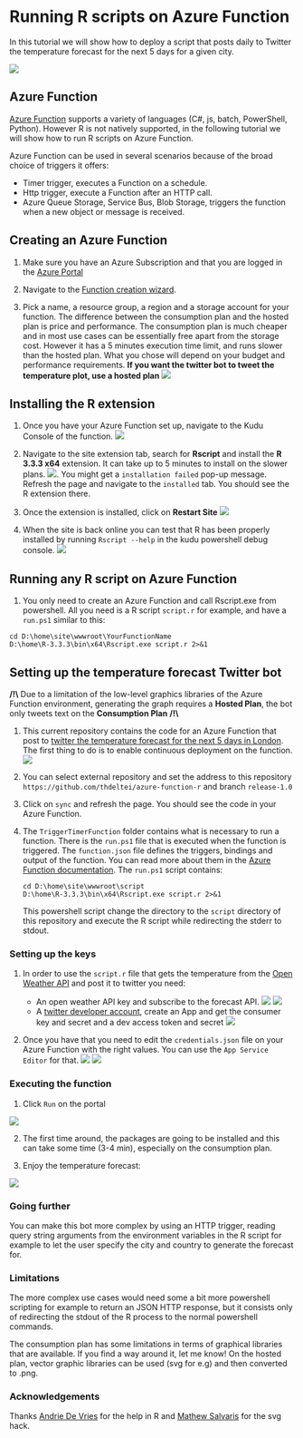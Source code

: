 # Running R scripts on Azure Function

In this tutorial we will show how to deploy a script that posts daily to Twitter the temperature forecast for the next 5 days for a given city.

![](./media/00_tweet.PNG)

## Azure Function

[Azure Function](https://azure.microsoft.com/en-us/services/functions/) supports a variety of languages (C#, js, batch, PowerShell, Python). However R is not natively supported, in the following tutorial we will show how to run R scripts on Azure Function.

Azure Function can be used in several scenarios because of the broad choice of triggers it offers:
- Timer trigger, executes a Function on a schedule.
- Http trigger, execute a Function after an HTTP call.
- Azure Queue Storage, Service Bus, Blob Storage, triggers the function when a new object or message is received.

## Creating an Azure Function

1. Make sure you have an Azure Subscription and that you are logged in the [Azure Portal](https://ms.portal.azure.com)

2. Navigate to the [Function creation wizard](https://ms.portal.azure.com/#create/Microsoft.FunctionApp).

3. Pick a name, a resource group, a region and a storage account for your function. The difference between the consumption plan and the hosted plan is price and performance. The consumption plan is much cheaper and in most use cases can be essentially free apart from the storage cost. However it has a 5 minutes execution time limit, and runs slower than the hosted plan. What you chose will depend on your budget and performance requirements. **If you want the twitter bot to tweet the temperature plot, use a hosted plan** ![](./media/0_function_creation.PNG)

## Installing the R extension

1. Once you have your Azure Function set up, navigate to the Kudu Console of the function. ![](./media/1_kudu_console.PNG)

2. Navigate to the site extension tab, search for **Rscript** and install the **R 3.3.3 x64** extension. It can take up to 5 minutes to install on the slower plans. ![](./media/2_install_extension.PNG). You might get a `installation failed` pop-up message. Refresh the page and navigate to the `installed` tab. You should see the R extension there.

3. Once the extension is installed, click on **Restart Site** ![](./media/3_restart.PNG)

4. When the site is back online you can test that R has been properly installed by running `Rscript --help` in the kudu powershell debug console.
![](./media/5_successful_deployment.PNG)

## Running any R script on Azure Function

1. You only need to create an Azure Function and call Rscript.exe from powershell. All you need is a R script `script.r` for example, and have a `run.ps1` similar to this:

```
cd D:\home\site\wwwroot\YourFunctionName
D:\home\R-3.3.3\bin\x64\Rscript.exe script.r 2>&1
```

## Setting up the temperature forecast Twitter bot

**/!\\** Due to a limitation of the low-level graphics libraries of the Azure Function environment, generating the graph requires a **Hosted Plan**, the bot only tweets text on the **Consumption Plan** **/!\\**

1. This current repository contains the code for an Azure Function that post to [twitter the temperature forecast for the next 5 days in London](https://twitter.com/thdelteil). The first thing to do is to enable continuous deployment on the function. ![](./media/4_deployment.PNG)

2. You can select external repository and set the address to this repository `https://github.com/thdeltei/azure-function-r` and branch `release-1.0`

3. Click on `sync` and refresh the page. You should see the code in your Azure Function. 

4. The `TriggerTimerFunction` folder contains what is necessary to run a function. There is the `run.ps1` file that is executed when the function is triggered. The `function.json` file defines the triggers, bindings and output of the function. You can read more about them in the [Azure Function documentation](https://docs.microsoft.com/en-us/azure/azure-functions/). The `run.ps1` script contains:
    ```
    cd D:\home\site\wwwroot\script
    D:\home\R-3.3.3\bin\x64\Rscript.exe script.r 2>&1
    ```
    This powershell script change the directory to the `script` directory of this repository and execute the R script while redirecting the stderr to stdout.

### Setting up the keys

1. In order to use the `script.r` file that gets the temperature from the [Open Weather API](https://openweathermap.org/api) and post it to twitter you need:
    - An open weather API key and subscribe to the forecast API. ![](./media/6_weather_api.PNG)
    ![](./media/61_weather_key.PNG)
    - A [twitter developer account](https://dev.twitter.com/), create an App and get the consumer key and secret and a dev access token and secret 
    ![](./media/7_twitter_keys.PNG)

2. Once you have that you need to edit the `credentials.json` file on your Azure Function with the right values. You can use the `App Service Editor` for that. ![](./media/8_app_service_editor.PNG)
![](./media/81_app_service_editor_json.PNG)

### Executing the function

1. Click `Run` on the portal

 ![](./media/9_run_the_function.PNG)

2. The first time around, the packages are going to be installed and this can take some time (3-4 min), especially on the consumption plan.

3. Enjoy the temperature forecast:

 ![](./media/00_tweet.PNG)


### Going further

You can make this bot more complex by using an HTTP trigger, reading query string arguments from the environment variables in the R script for example to let the user specify the city and country to generate the forecast for.

### Limitations

The more complex use cases would need some a bit more powershell scripting for example to return an JSON HTTP response, but it consists only of redirecting the stdout of the R process to the normal powershell commands.

The consumption plan has some limitations in terms of graphical libraries that are available. If you find a way around it, let me know! On the hosted plan, vector graphic libraries can be used (svg for e.g) and then converted to .png.

### Acknowledgements

Thanks [Andrie De Vries](https://github.com/andrie) for the help in R and [Mathew Salvaris](https://github.com/msalvaris) for the svg hack.